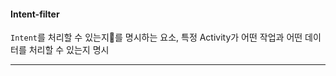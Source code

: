 
#### Intent-filter  

`Intent`를 처리할 수 있는지를 명시하는 요소, 특정 Activity가 어떤 작업과 어떤 데이터를 처리할 수 있는지 명시


---

```

```